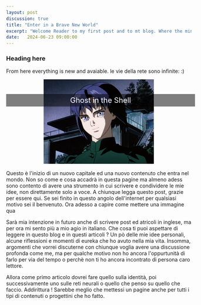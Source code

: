 ```yaml
---
layout: post
discussion: true
title: "Enter in a Brave New World"
excerpt: "Welcome Reader to my first post and to mt blog. Where the mind can reall start explaining itself and it's ideas. "
date:   2024-06-23 09:00:00
---
```


### Heading here

<style>
.post-header h1 {
    font-size: 35px;
}
.post pre,
.post code {
    background-color: #fcfcfc;
    font-size: 13px; /* make code smaller for this post... */
}
.resized-image {
    width: 300px; /* or any desired width */
    height: auto; /* maintains aspect ratio */
}
.image-annotation-intro {
    background-color: rgba(0, 0, 0, 0.5); /* semi-transparent black background */
    padding: 5px; /* some padding around the text */
}
</style>

From here everything is new and avaiable. le vie della rete sono infinite: :)

<div class="image-container" style="position: relative; text-align: center;">
    <img src='/assets/ghostintheshell.png' class="resized-image">
    <p class="image-annotation-intro" style="position: absolute; top: 20px; left: 0; width: 100%; color: white; font-size: 20px;">Ghost in the Shell</p>
</div>

Questo è l'inizio di un nuovo capitale ed una nuovo contenuto che entra nel mondo. Non so come e cosa accadrà in questa pagine ma almeno adess sono contento di avere una strumento in cui scrivere e condividere le mie idee, non direttamente solo a voce.
A chiunque legga questo post, grazie per essere qui. Se sei finito in questo angolo dell'internet per qualsiasi motivo sei il benvenuto. Ora adesso a capire come mettere una immagine qua

Sarà mia intenzione in futuro anche di scrivere post ed atricoli in inglese, ma per ora mi sento più a mio agio in italiano. Che cosa ti puoi aspettare di leggere in questo blog e in questi articoli ?
Un pò delle mie idee personali, alcune riflessioni e momenti di eureka che ho avuto nella mia vita. Insomma, argomenti che vorrei discuterne con chiunque voglia avere una discussione profonda come me, ma per qualche motivo non ho ancora l'oppurtunità di farlo per via del tempo o perchè non ti ho ancora incontrato di persona caro lettore.

Allora come primo articolo dovrei fare quello sulla identità, poi successivamente uno sulle reti neurali o quello che penso su quello che faccio. Addirittura ! Sarebbe meglio che mettessi un pagine anche per tutti i tipi di contenuti o progettini che ho fatto.